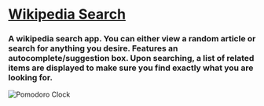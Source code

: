 # [Wikipedia Search](http://codepen.io/schap843/debug/rexZZd)

### A wikipedia search app. You can either view a random article or search for anything you desire. Features an autocomplete/suggestion box. Upon searching, a list of related items are displayed to make sure you find exactly what you are looking for.

![Pomodoro Clock](http://sschapman.com/img/sm-img/wiki.PNG)
